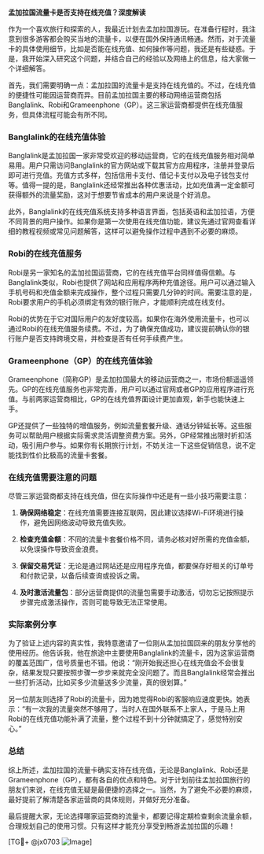 **孟加拉国流量卡是否支持在线充值？深度解读**

作为一个喜欢旅行和探索的人，我最近计划去孟加拉国游玩。在准备行程时，我注意到很多游客都会购买当地的流量卡，以便在国外保持通讯畅通。然而，对于流量卡的具体使用细节，比如是否能在线充值、如何操作等问题，我还是有些疑惑。于是，我开始深入研究这个问题，并结合自己的经验以及网络上的信息，给大家做一个详细解答。

首先，我们需要明确一点：孟加拉国的流量卡是支持在线充值的。不过，在线充值的便捷性可能因运营商而异。目前孟加拉国主要的移动网络运营商包括Banglalink、Robi和Grameenphone（GP）。这三家运营商都提供在线充值服务，但具体流程可能会有所不同。

### Banglalink的在线充值体验

Banglalink是孟加拉国一家非常受欢迎的移动运营商，它的在线充值服务相对简单易用。用户只需访问Banglalink的官方网站或下载其官方应用程序，注册并登录后即可进行充值。充值方式多样，包括信用卡支付、借记卡支付以及电子钱包支付等。值得一提的是，Banglalink还经常推出各种优惠活动，比如充值满一定金额可获得额外的流量奖励，这对于想要节省成本的用户来说是个好消息。

此外，Banglalink的在线充值系统支持多种语言界面，包括英语和孟加拉语，方便不同背景的用户操作。如果你是第一次使用在线充值功能，建议先通过官网查看详细的教程视频或常见问题解答，这样可以避免操作过程中遇到不必要的麻烦。

### Robi的在线充值服务

Robi是另一家知名的孟加拉国运营商，它的在线充值平台同样值得信赖。与Banglalink类似，Robi也提供了网站和应用程序两种充值途径。用户可以通过输入手机号码和充值金额来完成操作，整个过程只需要几分钟的时间。需要注意的是，Robi要求用户的手机必须绑定有效的银行账户，才能顺利完成在线支付。

Robi的优势在于它对国际用户的友好度较高。如果你在海外使用流量卡，也可以通过Robi的在线充值服务续费。不过，为了确保充值成功，建议提前确认你的银行账户是否支持跨境交易，并检查是否有任何手续费产生。

### Grameenphone（GP）的在线充值体验

Grameenphone（简称GP）是孟加拉国最大的移动运营商之一，市场份额遥遥领先。GP的在线充值服务也非常完善，用户可以通过官网或者GP的应用程序进行充值。与前两家运营商相比，GP的在线充值界面设计更加直观，新手也能快速上手。

GP还提供了一些独特的增值服务，例如流量套餐升级、通话分钟延长等。这些服务可以帮助用户根据实际需求灵活调整资费方案。另外，GP经常推出限时折扣活动，吸引用户参与。如果你有长期旅行计划，不妨关注一下这些促销信息，说不定能找到性价比极高的流量卡套餐。

### 在线充值需要注意的问题

尽管三家运营商都支持在线充值，但在实际操作中还是有一些小技巧需要注意：

1. **确保网络稳定**：在线充值需要连接互联网，因此建议选择Wi-Fi环境进行操作，避免因网络波动导致充值失败。
   
2. **检查充值金额**：不同的流量卡套餐价格不同，请务必核对好所需的充值金额，以免误操作导致资金浪费。
   
3. **保留交易凭证**：无论是通过网站还是应用程序充值，都要保存好相关的订单号和付款记录，以备后续查询或投诉之需。
   
4. **及时激活流量包**：部分运营商提供的流量包需要手动激活，切勿忘记按照提示步骤完成激活操作，否则可能导致无法正常使用。

### 实际案例分享

为了验证上述内容的真实性，我特意邀请了一位刚从孟加拉国回来的朋友分享他的使用经历。他告诉我，他在旅途中主要使用Banglalink的流量卡，因为这家运营商的覆盖范围广，信号质量也不错。他说：“刚开始我还担心在线充值会不会很复杂，结果发现只要按照步骤一步步来就完全没问题了。而且Banglalink经常会推出一些打折活动，比如买多少流量送多少流量，真的很划算。”

另一位朋友则选择了Robi的流量卡，因为她觉得Robi的客服响应速度更快。她表示：“有一次我的流量突然不够用了，当时人在国外联系不上家人，于是马上用Robi的在线充值功能补满了流量，整个过程不到十分钟就搞定了，感觉特别安心。”

### 总结

综上所述，孟加拉国的流量卡确实支持在线充值，无论是Banglalink、Robi还是Grameenphone（GP），都有各自的优点和特色。对于计划前往孟加拉国旅行的朋友们来说，在线充值无疑是最便捷的选择之一。当然，为了避免不必要的麻烦，最好提前了解清楚各家运营商的具体规则，并做好充分准备。

最后提醒大家，无论选择哪家运营商的流量卡，都要记得定期检查剩余流量余额，合理规划自己的使用习惯。只有这样才能充分享受到畅游孟加拉国的乐趣！

[TG💪+ @jx0703 ![Image](https://github.com/user-attachments/assets/dbca1d08-cadb-493c-b0ec-ad6f7a83f270)]